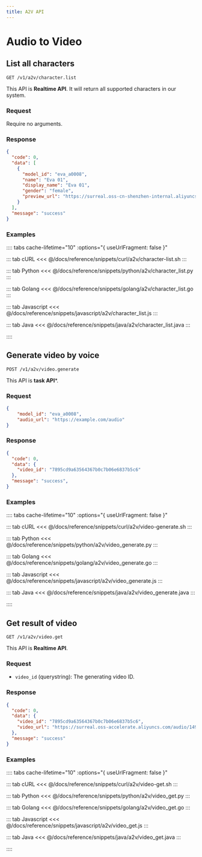 ```yaml
---
title: A2V API
---
```


# Audio to Video

## List all characters

```
GET /v1/a2v/character.list
```

This API is **Realtime API**.
It will return all supported characters in our system.

### Request

Require no arguments.

### Response

```json
{
  "code": 0,
  "data": [
    {
      "model_id": "eva_a0008",
      "name": "Eva 01",
      "display_name": "Eva 01",
      "gender": "female",
      "preview_url": "https://surreal.oss-cn-shenzhen-internal.aliyuncs.com/"
    }
  ],
  "message": "success"
}
```

### Examples

:::: tabs    cache-lifetime="10" :options="{ useUrlFragment: false }"

::: tab cURL
<<< @/docs/reference/snippets/curl/a2v/character-list.sh
:::

::: tab Python
<<< @/docs/reference/snippets/python/a2v/character_list.py
:::

::: tab Golang
<<< @/docs/reference/snippets/golang/a2v/character_list.go
:::

::: tab Javascript
<<< @/docs/reference/snippets/javascript/a2v/character_list.js
:::

::: tab Java
<<< @/docs/reference/snippets/java/a2v/character_list.java
:::

::::


## Generate video by voice

```
POST /v1/a2v/video.generate
```

This API is **task API***.

### Request

```json
{
    "model_id": "eva_a0008",
    "audio_url": "https://example.com/audio"
}
```

### Response

```json
{
  "code": 0,
  "data": {
    "video_id": "7895cd9a63564367b0c7b06e6837b5c6"
  },
  "message": "success",
}
```


### Examples

:::: tabs    cache-lifetime="10" :options="{ useUrlFragment: false }"

::: tab cURL
<<< @/docs/reference/snippets/curl/a2v/video-generate.sh
:::

::: tab Python
<<< @/docs/reference/snippets/python/a2v/video_generate.py
:::

::: tab Golang
<<< @/docs/reference/snippets/golang/a2v/video_generate.go
:::

::: tab Javascript
<<< @/docs/reference/snippets/javascript/a2v/video_generate.js
:::

::: tab Java
<<< @/docs/reference/snippets/java/a2v/video_generate.java
:::

::::


## Get result of video

```
GET /v1/a2v/video.get
```

This API is **Realtime API**.

### Request

- `video_id` (querystring): The generating video ID.

### Response

```json
{
  "code": 0,
  "data": {
    "video_id": "7895cd9a63564367b0c7b06e6837b5c6",
    "video_url": "https://surreal.oss-accelerate.aliyuncs.com/audio/1490087da1c1476c8561fdc7b8a2fa4c.wav"
  },
  "message": "success"
}

```

### Examples

:::: tabs    cache-lifetime="10" :options="{ useUrlFragment: false }"

::: tab cURL
<<< @/docs/reference/snippets/curl/a2v/video-get.sh
:::

::: tab Python
<<< @/docs/reference/snippets/python/a2v/video_get.py
:::

::: tab Golang
<<< @/docs/reference/snippets/golang/a2v/video_get.go
:::

::: tab Javascript
<<< @/docs/reference/snippets/javascript/a2v/video_get.js
:::

::: tab Java
<<< @/docs/reference/snippets/java/a2v/video_get.java
:::

::::


